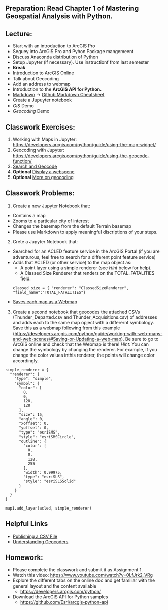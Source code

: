 ## Preparation: Read Chapter 1 of **Mastering Geospatial Analysis with Python**.

## Lecture:
- Start with an introduction to ArcGIS Pro
- Seguey into ArcGIS Pro and Pyhon Package mangemeent
- Discuss Anaconda distribution of Python
- Setup Jupyter (if necessary). Use instructionf from last semester
- **Break**
- Introduction to ArcGIS Online
- Talk about Geocoding
- Add an address to webmap
- Introduction to the **ArcGIS API for Python.**
- [Markdown](https://www.markdowntutorial.com/) -> [Github Markdown Cheatsheet](https://github.com/adam-p/markdown-here/wiki/Markdown-Cheatsheet#code)
- Create a Jupuyter notebook
- *GIS* Demo
- *Geocoding* Demo

## Classwork Exercises:
1. Working with Maps in Jupyter: https://developers.arcgis.com/python/guide/using-the-map-widget/
2. Geocoding with Jupyter: https://developers.arcgis.com/python/guide/using-the-geocode-function/
3. [Search and Geocode](https://developers.arcgis.com/labs/python/search-and-geocode/)
4. **Optional** [Display a webscene](https://developers.arcgis.com/labs/python/display-web-scene/)
4. **Optional** [More on geocoding](https://developers.arcgis.com/python/guide/understanding-geocoders/)

## Classwork Problems:
1. Create a new Jupyter Notebook that:
  - Contains a map
  - Zooms to a particular city of interest
  - Changes the basemap from the default Terrain basemap
  - Please use Markdown to apply meaningful discriptions of your steps.
2. Crete a Jupyter Notebook that:
- Searched for an ACLED feature service in the ArcGIS Portal (if you are adventurous, feel free to search for a different point feature service)
- Adds that ACLED (or other service) to the map object as:
  - A point layer using a simple renderer (see *Hint* below for help).
  - A Classed Size Renderer that renders on the TOTAL_FATALITIES field.
  ```
  classed_size = { "renderer": "ClassedSizeRenderer", "field_name":"TOTAL_FATALITIES"}
  ```
- [Saves each map as a Webmap](https://developers.arcgis.com/python/guide/working-with-web-maps-and-web-scenes/#Saving-or-Updating-a-web-map)  
3. Create a second notebook that geocodes the attached CSVs (Thunder_Departed.csv and Thunder_Acquisitions.csv) of addresses and adds each to the same map opject with a differernt symbology. Save this as a webmap following from this example (https://developers.arcgis.com/python/guide/working-with-web-maps-and-web-scenes/#Saving-or-Updating-a-web-map). Be sure to go to ArcGIS online and check that the Webmap is there!
*Hint:* You can change the symbology by changing the renderer. For example, if you change the color values inthis renderer, the points will change color accordingly.
```
simple_renderer = {
  "renderer": {
    "type": "simple",
    "symbol": {
      "color": [
        0,
        0,
        128,
        128
      ],
      "size": 15,
      "angle": 0,
      "xoffset": 0,
      "yoffset": 0,
      "type": "esriSMS",
      "style": "esriSMSCircle",
      "outline": {
        "color": [
          0,
          0,
          128,
          255
        ],
        "width": 0.99975,
        "type": "esriSLS",
        "style": "esriSLSSolid"
      }
    }
  }
}

map1.add_layer(acled, simple_renderer)
```

## Helpful Links
- [Publishing a CSV File](https://developers.arcgis.com/python/sample-notebooks/publishing-sd-shapefiles-and-csv/)
- [Understanding Geocoders](https://developers.arcgis.com/python/guide/understanding-geocoders/)

## Homework:
- Please complete the classwork and submit it as Assignment 1.
- Watch this video: https://www.youtube.com/watch?v=0LfJrk2_VRg
- Explore the different tabs on the online doc and get familiar with the general layout and the content available
  - https://developers.arcgis.com/python/ 
- Download the ArcGIS API for Python samples 
  - https://github.com/Esri/arcgis-python-api
